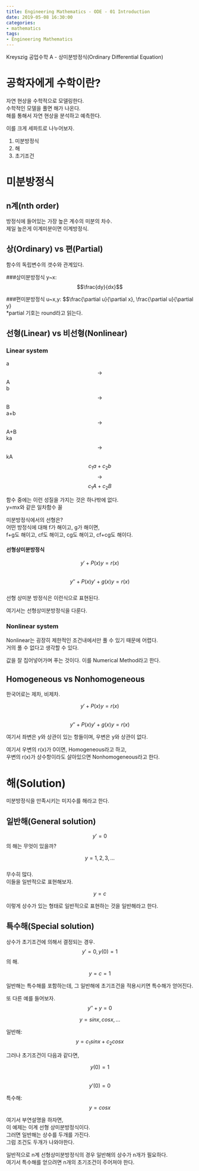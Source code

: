 ```yaml
---
title: Engineering Mathematics - ODE - 01 Introduction
date: 2019-05-08 16:30:00
categories:
- mathematics
tags:
- Engineering Mathematics
---
```


Kreyszig 공업수학 A - 상미분방정식(Ordinary Differential Equation)

# 공학자에게 수학이란?
자연 현상을 수학적으로 모델링한다.  
수학적인 모델을 풀면 해가 나온다.  
해를 통해서 자연 현상을 분석하고 예측한다.  

이를 크게 세파트로 나누어보자.

1. 미분방정식
2. 해
3. 초기조건

# 미분방정식
## n계(nth order)  
방정식에 들어있는 가장 높은 계수의 미분의 차수.  
제일 높은게 이계미분이면 이계방정식.  

## 상(Ordinary) vs 편(Partial)  
함수의 독립변수의 갯수와 관계있다.  

###상미분방정식
y~x:    $$\frac{dy}{dx}$$  

###편미분방정식
u~x,y:  $$\frac{\partial u}{\partial x}, \frac{\partial u}{\partial y}  
*partial 기호는 round라고 읽는다.  

## 선형(Linear) vs 비선형(Nonlinear)
### Linear system  
a $$\rightarrow$$ A  
b $$\rightarrow$$ B  
a+b $$\rightarrow$$ A+B  
ka $$\rightarrow$$ kA  
$$c_1a + c_2b$$ $$\rightarrow$$ $$c_1A + c_2B$$  

함수 중에는 이런 성질을 가지는 것은 하나밖에 없다.  
y=mx와 같은 일차함수 꼴  

미분방정식에서의 선형은?  
어떤 방정식에 대해 f가 해이고, g가 해이면,  
f+g도 해이고, cf도 해이고, cg도 해이고, cf+cg도 해이다.  

#### 선형상미분방정식
$$y' + P(x)y = r(x)$$  
$$y'' + P(x)y'+g(x)y=r(x)$$  
선형 상미분 방정식은 이런식으로 표현된다.  

여기서는 선형상미분방정식을 다룬다.  

### Nonlinear system
Nonlinear는 굉장히 제한적인 조건내에서만 풀 수 있기 때문에 어렵다.  
거의 풀 수 없다고 생각할 수 있다.  

값을 잘 집어넣어가며 푸는 것이다. 이를 Numerical Method라고 한다.  

## Homogeneous vs Nonhomogeneous
한국어로는 제차, 비제차.  

$$y' + P(x)y = r(x)$$  
$$y'' + P(x)y'+g(x)y=r(x)$$  

여기서 좌변은 y와 상관이 있는 항들이며, 우변은 y와 상관이 없다.  

여기서 우변의 r(x)가 0이면, Homogeneous라고 하고,  
우변의 r(x)가 상수항이라도 살아있으면 Nonhomogeneous라고 한다.

# 해(Solution)
미분방정식을 만족시키는 미지수를 해라고 한다.

## 일반해(General solution)
$$y'=0$$ 의 해는 무엇이 있을까?  

$$y=1,2,3,...$$  
무수히 많다.  
이들을 일반적으로 표현해보자.  

$$y=c$$  

이렇게 상수가 있는 형태로 일반적으로 표현하는 것을 일반해라고 한다.  

## 특수해(Special solution)
상수가 초기조건에 의해서 결정되는 경우.  
$$y'=0, y(0)=1$$ 의 해.  

$$y=c=1$$  

일반해는 특수해를 포함하는데, 그 일반해에 초기조건을 적용시키면 특수해가 얻어진다.  

또 다른 예를 들어보자.  
$$y''+y=0$$  

$$y=sinx,cosx,...$$

일반해:  
$$y=c_1 sinx+c_2 cosx$$

그러나 초기조건이 다음과 같다면,  

$$y(0)=1$$  
$$y'(0)=0$$  

특수해:  
$$y=cosx$$

여기서 부연설명을 하자면,  
이 예제는 이계 선형 상미분방정식이다.  
그러면 일반해는 상수를 두개를 가진다.  
그럼 조건도 두개가 나와야한다.  

일반적으로 n계 선형상미분방정식의 경우 일반해의 상수가 n개가 필요하다.  
여기서 특수해를 얻으려면 n개의 초기조건이 주어져야 한다.  